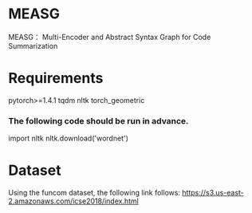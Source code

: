 # MEASG
MEASG： Multi-Encoder and Abstract Syntax Graph for Code Summarization 
# Requirements
pytorch>=1.4.1
tqdm
nltk
torch_geometric

### The following code should be run in advance.
import nltk
nltk.download('wordnet')

# Dataset
Using the funcom dataset, the following link follows:
https://s3.us-east-2.amazonaws.com/icse2018/index.html
